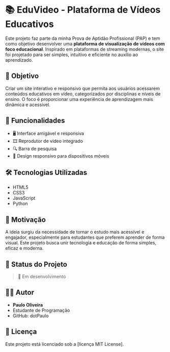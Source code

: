 # 📚 EduVideo - Plataforma de Vídeos Educativos

Este projeto faz parte da minha Prova de Aptidão Profissional (PAP) e tem como objetivo desenvolver uma **plataforma de visualização de vídeos com foco educacional**. Inspirado em plataformas de streaming modernas, o site foi projetado para ser simples, intuitivo e eficiente no auxílio ao aprendizado.

## 🎯 Objetivo

Criar um site interativo e responsivo que permita aos usuários acessarem conteúdos educativos em vídeo, categorizados por disciplinas e níveis de ensino. O foco é proporcionar uma experiência de aprendizagem mais dinâmica e acessível.

## 🚀 Funcionalidades

- 🖥️ Interface amigável e responsiva
- 🎞️ Reprodutor de vídeo integrado
- 🔍 Barra de pesquisa
- 📱 Design responsivo para dispositivos móveis

## 🛠️ Tecnologias Utilizadas

- HTML5
- CSS3
- JavaScript
- Python

## 🧠 Motivação

A ideia surgiu da necessidade de tornar o estudo mais acessível e engajador, especialmente para estudantes que preferem aprender de forma visual. Este projeto busca unir tecnologia e educação de forma simples, eficaz e moderna.

## 📅 Status do Projeto

> 🚧 Em desenvolvimento 

## 👨‍💻 Autor

- **Paulo Oliveira**
- Estudante de Programação
- GitHub: dotPaulo

## 📄 Licença

Este projeto está licenciado sob a [licença MIT License].
